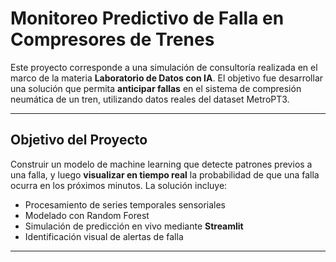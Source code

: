 # Monitoreo Predictivo de Falla en Compresores de Trenes

Este proyecto corresponde a una simulación de consultoría realizada en el marco de la materia **Laboratorio de Datos con IA**. El objetivo fue desarrollar una solución que permita **anticipar fallas** en el sistema de compresión neumática de un tren, utilizando datos reales del dataset MetroPT3.

---

## Objetivo del Proyecto

Construir un modelo de machine learning que detecte patrones previos a una falla, y luego **visualizar en tiempo real** la probabilidad de que una falla ocurra en los próximos minutos. La solución incluye:

- Procesamiento de series temporales sensoriales
- Modelado con Random Forest
- Simulación de predicción en vivo mediante **Streamlit**
- Identificación visual de alertas de falla

---
